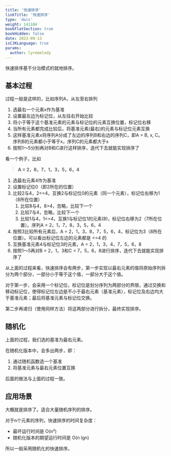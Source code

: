 ```yaml
---
title: '快速排序'
linkTitle: '快速排序'
type: 'docs'
weight: 141104
bookFlatSection: true
bookHidden: false
date: 2023-09-13
isCJKLanguage: true
params:
  author: lyremelody
---
```


​快速排序基于分治模式的就地排序。

## 基本过程

过程一般是这样的，比如序列A，从左至右排列

1. 选最右一个元素x作为基准
2. 设置最左边为标记位，从左往右开始比较
3. 将小于等于这个基准元素的元素与标记位的元素互换位置，标记位右移
4. 当所有元素都完成比较后，将基准元素(最右)的元素与标记位元素互换
5. 这样基准元素x将序列A分成了左边的序列B和右边的序列C，即A = B, x, C。序列B的元素都小于等于x，序列C的元素都大于x
6. 按照1～5分别再对B和C进行这样排序，迭代下去就能实现排序了 

看一个例子，比如

> **A = 2，8，7，1，3，5，6，4**

1. 选最右元素4作为基准
2. 设置标记位0（即2所在的位置）
3. 比较2与4，2<=4，互换2与标记位0的元素（同一个元素），标记位右移为1（8所在位置）
   1. 比较8与4，8>4，忽略，比较下一个
   2. 比较7与4，忽略，比较下一个
   3. 比较1与4，1<=4，互换1与标记位1的元素(8)，标记位右移为2（7所在位置）。序列A = 2，1，7，8，3，5，6，4
4. 按照3比较所有元素后，A = 2，1，3，8，7，5，6，4，标记位为3（8所在位置）。可以看出标记位左边的元素都是 <=4 的
5. 互换基准元素4与标记位3的元素，A = 2，1，3，4，7，5，6，8
6. 按照1～5再对B = 2，1，3和C = 7，5，6，8进行排序，迭代下去就能实现排序了

从上面的过程来看，快速排序会有两步，第一步实现以最右元素的值将原始序列拆分为两个部分，一部分小于等于这个值，一部分大于这个值。

对于第一步，会采用一个标记位，标记位是划分序列为两部分的界限，通过交换和移动标记位，使得标记位左边是不小于最右元素（基准元素），标记位及右边均大于基准元素；最后将基准元素与标记位交换。

第二步再递归（使用同样方法）将这两部分进行拆分，最终实现排序。

## 随机化

上面的过程，我们选的基准为最右元素。

在随机化版本中，会多出两步，即：

1. 通过随机函数选一个基准
2. 将基准元素与最右元素位置互换

后面的做法与上面的过程一致。

## 应用场景

大概就是排序了。适合大量随机序列的排序。

对于n个元素的序列，快速排序的时间复杂度：

* 最坏运行时间是 O(n²)
* 随机化版本的期望运行时间是 O(n lgn)

所以一般采用随机化的快速排序。
